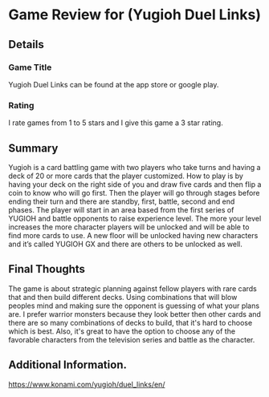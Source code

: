 # Game Review for (Yugioh Duel Links)

## Details

### Game Title
Yugioh Duel Links can be found at the app store or google play. 

### Rating
I rate games from 1 to 5 stars and I give this game a 3 star rating. 

## Summary
Yugioh is a card battling game with two players who take turns and having a deck of 20 or more cards that the player customized. How to play is by having your deck on the right side of you and draw five cards and then flip a coin to know who will go first. Then the player will go through stages before ending their turn and there are standby, first, battle, second and end phases. 
 The player will start in an area based from the first series of YUGIOH and battle opponents to raise experience level. The more your level increases the more character players will be unlocked and will be able to find more cards to use. A new floor will be unlocked having new characters and it’s called YUGIOH GX and there are others to be unlocked as well.   
## Final Thoughts
The game is about strategic planning against fellow players with rare cards that and then build different decks. Using combinations that will blow peoples mind and making sure the opponent is guessing of what your plans are. I prefer warrior monsters because they look better then other cards and there are so many combinations of decks to build, that it's hard to choose which is best. Also, it's great to have the option to choose any of the favorable characters from the television series and battle as the character. 



## Additional Information.
https://www.konami.com/yugioh/duel_links/en/
